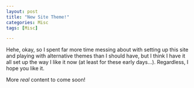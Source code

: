 ```yaml
---
layout: post
title: "New Site Theme!"
categories: Misc
tags: [Misc]

---
```


Hehe, okay, so I spent far more time messing about with setting up this site and playing with alternative themes than I should have, but I think I have it all set up the way I like it now (at least for these early days...). Regardless, I hope you like it.

More _real_ content to come soon!
